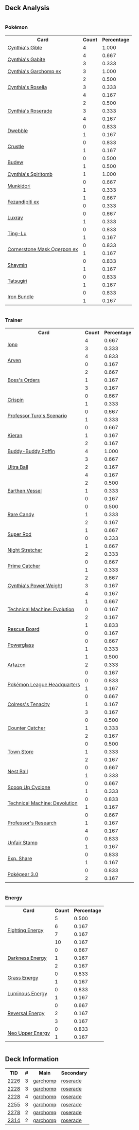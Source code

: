 
## Deck Analysis

<div style="display: flex; flex-wrap: wrap;">
<div style="flex: 1; margin-right: 10px;">
<h3>Pokémon</h3><table><tr><th>Card</th><th>Count</th><th>Percentage</th></tr><tr><td rowspan='1'><a href='https://limitlesstcg.com/cards/jp/SV9a/42?translate=en'>Cynthia's Gible</a></td><td>4</td><td>1.000</td></tr><tr><td rowspan='2'><a href='https://limitlesstcg.com/cards/jp/SV9a/43?translate=en'>Cynthia's Gabite</a></td><td>4</td><td>0.667</td></tr><tr><td>3</td><td>0.333</td></tr><tr><td rowspan='1'><a href='https://limitlesstcg.com/cards/jp/SV9a/44?translate=en'>Cynthia's Garchomp ex</a></td><td>3</td><td>1.000</td></tr><tr><td rowspan='3'><a href='https://limitlesstcg.com/cards/jp/SV9a/4?translate=en'>Cynthia's Roselia</a></td><td>2</td><td>0.500</td></tr><tr><td>3</td><td>0.333</td></tr><tr><td>4</td><td>0.167</td></tr><tr><td rowspan='3'><a href='https://limitlesstcg.com/cards/jp/SV9a/5?translate=en'>Cynthia's Roserade</a></td><td>2</td><td>0.500</td></tr><tr><td>3</td><td>0.333</td></tr><tr><td>4</td><td>0.167</td></tr><tr><td rowspan='2'><a href='https://limitlesstcg.com/cards/jp/SV9a/7?translate=en'>Dwebble</a></td><td>0</td><td>0.833</td></tr><tr><td>1</td><td>0.167</td></tr><tr><td rowspan='2'><a href='https://limitlesstcg.com/cards/jp/SV9a/8?translate=en'>Crustle</a></td><td>0</td><td>0.833</td></tr><tr><td>1</td><td>0.167</td></tr><tr><td rowspan='2'><a href='https://limitlesstcg.com/cards/PRE/4'>Budew</a></td><td>0</td><td>0.500</td></tr><tr><td>1</td><td>0.500</td></tr><tr><td rowspan='1'><a href='https://limitlesstcg.com/cards/jp/SV9a/50?translate=en'>Cynthia's Spiritomb</a></td><td>1</td><td>1.000</td></tr><tr><td rowspan='2'><a href='https://limitlesstcg.com/cards/TWM/95'>Munkidori</a></td><td>0</td><td>0.667</td></tr><tr><td>1</td><td>0.333</td></tr><tr><td rowspan='2'><a href='https://limitlesstcg.com/cards/SFA/38'>Fezandipiti ex</a></td><td>1</td><td>0.667</td></tr><tr><td>0</td><td>0.333</td></tr><tr><td rowspan='2'><a href='https://limitlesstcg.com/cards/PAL/71'>Luxray</a></td><td>0</td><td>0.667</td></tr><tr><td>1</td><td>0.333</td></tr><tr><td rowspan='2'><a href='https://limitlesstcg.com/cards/TWM/110'>Ting-Lu</a></td><td>0</td><td>0.833</td></tr><tr><td>1</td><td>0.167</td></tr><tr><td rowspan='2'><a href='https://limitlesstcg.com/cards/TWM/112'>Cornerstone Mask Ogerpon ex</a></td><td>0</td><td>0.833</td></tr><tr><td>1</td><td>0.167</td></tr><tr><td rowspan='2'><a href='https://limitlesstcg.com/cards/jp/SV9a/6?translate=en'>Shaymin</a></td><td>0</td><td>0.833</td></tr><tr><td>1</td><td>0.167</td></tr><tr><td rowspan='2'><a href='https://limitlesstcg.com/cards/TWM/131'>Tatsugiri</a></td><td>0</td><td>0.833</td></tr><tr><td>1</td><td>0.167</td></tr><tr><td rowspan='2'><a href='https://limitlesstcg.com/cards/PAR/56'>Iron Bundle</a></td><td>0</td><td>0.833</td></tr><tr><td>1</td><td>0.167</td></tr></table>
</div><div style='flex: 1; margin-right: 10px;'><h3>Trainer</h3><table><tr><th>Card</th><th>Count</th><th>Percentage</th></tr><tr><td rowspan='2'><a href='https://limitlesstcg.com/cards/PAL/185'>Iono</a></td><td>4</td><td>0.667</td></tr><tr><td>3</td><td>0.333</td></tr><tr><td rowspan='2'><a href='https://limitlesstcg.com/cards/OBF/186'>Arven</a></td><td>4</td><td>0.833</td></tr><tr><td>0</td><td>0.167</td></tr><tr><td rowspan='3'><a href='https://limitlesstcg.com/cards/PAL/172'>Boss's Orders</a></td><td>2</td><td>0.667</td></tr><tr><td>1</td><td>0.167</td></tr><tr><td>3</td><td>0.167</td></tr><tr><td rowspan='2'><a href='https://limitlesstcg.com/cards/SCR/133'>Crispin</a></td><td>0</td><td>0.667</td></tr><tr><td>1</td><td>0.333</td></tr><tr><td rowspan='2'><a href='https://limitlesstcg.com/cards/PAR/171'>Professor Turo's Scenario</a></td><td>0</td><td>0.667</td></tr><tr><td>1</td><td>0.333</td></tr><tr><td rowspan='3'><a href='https://limitlesstcg.com/cards/TWM/154'>Kieran</a></td><td>0</td><td>0.667</td></tr><tr><td>1</td><td>0.167</td></tr><tr><td>2</td><td>0.167</td></tr><tr><td rowspan='1'><a href='https://limitlesstcg.com/cards/TEF/144'>Buddy-Buddy Poffin</a></td><td>4</td><td>1.000</td></tr><tr><td rowspan='3'><a href='https://limitlesstcg.com/cards/SVI/196'>Ultra Ball</a></td><td>3</td><td>0.667</td></tr><tr><td>2</td><td>0.167</td></tr><tr><td>4</td><td>0.167</td></tr><tr><td rowspan='3'><a href='https://limitlesstcg.com/cards/PAR/163'>Earthen Vessel</a></td><td>2</td><td>0.500</td></tr><tr><td>1</td><td>0.333</td></tr><tr><td>0</td><td>0.167</td></tr><tr><td rowspan='3'><a href='https://limitlesstcg.com/cards/SVI/191'>Rare Candy</a></td><td>0</td><td>0.500</td></tr><tr><td>1</td><td>0.333</td></tr><tr><td>2</td><td>0.167</td></tr><tr><td rowspan='2'><a href='https://limitlesstcg.com/cards/PAL/188'>Super Rod</a></td><td>1</td><td>0.667</td></tr><tr><td>0</td><td>0.333</td></tr><tr><td rowspan='2'><a href='https://limitlesstcg.com/cards/SFA/61'>Night Stretcher</a></td><td>1</td><td>0.667</td></tr><tr><td>2</td><td>0.333</td></tr><tr><td rowspan='2'><a href='https://limitlesstcg.com/cards/TEF/157'>Prime Catcher</a></td><td>0</td><td>0.667</td></tr><tr><td>1</td><td>0.333</td></tr><tr><td rowspan='3'><a href='https://limitlesstcg.com/cards/jp/SV9a/60?translate=en'>Cynthia's Power Weight</a></td><td>2</td><td>0.667</td></tr><tr><td>3</td><td>0.167</td></tr><tr><td>4</td><td>0.167</td></tr><tr><td rowspan='3'><a href='https://limitlesstcg.com/cards/PAR/178'>Technical Machine: Evolution</a></td><td>1</td><td>0.667</td></tr><tr><td>0</td><td>0.167</td></tr><tr><td>2</td><td>0.167</td></tr><tr><td rowspan='2'><a href='https://limitlesstcg.com/cards/TEF/159'>Rescue Board</a></td><td>1</td><td>0.833</td></tr><tr><td>0</td><td>0.167</td></tr><tr><td rowspan='2'><a href='https://limitlesstcg.com/cards/SFA/63'>Powerglass</a></td><td>0</td><td>0.667</td></tr><tr><td>1</td><td>0.333</td></tr><tr><td rowspan='3'><a href='https://limitlesstcg.com/cards/PAL/171'>Artazon</a></td><td>1</td><td>0.500</td></tr><tr><td>2</td><td>0.333</td></tr><tr><td>0</td><td>0.167</td></tr><tr><td rowspan='2'><a href='https://limitlesstcg.com/cards/OBF/192'>Pokémon League Headquarters</a></td><td>0</td><td>0.833</td></tr><tr><td>1</td><td>0.167</td></tr><tr><td rowspan='3'><a href='https://limitlesstcg.com/cards/SFA/57'>Colress's Tenacity</a></td><td>0</td><td>0.667</td></tr><tr><td>1</td><td>0.167</td></tr><tr><td>3</td><td>0.167</td></tr><tr><td rowspan='3'><a href='https://limitlesstcg.com/cards/PAR/160'>Counter Catcher</a></td><td>0</td><td>0.500</td></tr><tr><td>1</td><td>0.333</td></tr><tr><td>2</td><td>0.167</td></tr><tr><td rowspan='3'><a href='https://limitlesstcg.com/cards/OBF/196'>Town Store</a></td><td>0</td><td>0.500</td></tr><tr><td>1</td><td>0.333</td></tr><tr><td>2</td><td>0.167</td></tr><tr><td rowspan='2'><a href='https://limitlesstcg.com/cards/SVI/181'>Nest Ball</a></td><td>0</td><td>0.667</td></tr><tr><td>1</td><td>0.333</td></tr><tr><td rowspan='2'><a href='https://limitlesstcg.com/cards/TWM/162'>Scoop Up Cyclone</a></td><td>0</td><td>0.667</td></tr><tr><td>1</td><td>0.333</td></tr><tr><td rowspan='2'><a href='https://limitlesstcg.com/cards/PAR/177'>Technical Machine: Devolution</a></td><td>0</td><td>0.833</td></tr><tr><td>1</td><td>0.167</td></tr><tr><td rowspan='3'><a href='https://limitlesstcg.com/cards/SVI/189'>Professor's Research</a></td><td>0</td><td>0.667</td></tr><tr><td>1</td><td>0.167</td></tr><tr><td>4</td><td>0.167</td></tr><tr><td rowspan='2'><a href='https://limitlesstcg.com/cards/TWM/165'>Unfair Stamp</a></td><td>0</td><td>0.833</td></tr><tr><td>1</td><td>0.167</td></tr><tr><td rowspan='2'><a href='https://limitlesstcg.com/cards/SVI/174'>Exp. Share</a></td><td>0</td><td>0.833</td></tr><tr><td>1</td><td>0.167</td></tr><tr><td rowspan='2'><a href='https://limitlesstcg.com/cards/SVI/186'>Pokégear 3.0</a></td><td>0</td><td>0.833</td></tr><tr><td>2</td><td>0.167</td></tr></table>
</div><div style='flex: 1; margin-right: 10px;'><h3>Energy</h3><table><tr><th>Card</th><th>Count</th><th>Percentage</th></tr><tr><td rowspan='4'><a href='https://limitlesstcg.com/cards/SVE/14'>Fighting Energy</a></td><td>5</td><td>0.500</td></tr><tr><td>6</td><td>0.167</td></tr><tr><td>7</td><td>0.167</td></tr><tr><td>10</td><td>0.167</td></tr><tr><td rowspan='3'><a href='https://limitlesstcg.com/cards/SVE/15'>Darkness Energy</a></td><td>0</td><td>0.667</td></tr><tr><td>1</td><td>0.167</td></tr><tr><td>2</td><td>0.167</td></tr><tr><td rowspan='2'><a href='https://limitlesstcg.com/cards/SVE/9'>Grass Energy</a></td><td>0</td><td>0.833</td></tr><tr><td>1</td><td>0.167</td></tr><tr><td rowspan='2'><a href='https://limitlesstcg.com/cards/PAL/191'>Luminous Energy</a></td><td>0</td><td>0.833</td></tr><tr><td>1</td><td>0.167</td></tr><tr><td rowspan='3'><a href='https://limitlesstcg.com/cards/PAL/192'>Reversal Energy</a></td><td>0</td><td>0.667</td></tr><tr><td>2</td><td>0.167</td></tr><tr><td>3</td><td>0.167</td></tr><tr><td rowspan='2'><a href='https://limitlesstcg.com/cards/TEF/162'>Neo Upper Energy</a></td><td>0</td><td>0.833</td></tr><tr><td>1</td><td>0.167</td></tr></table>
</div></div>

## Deck Information

<table>
<tr><th>TID</th><th>#</th><th>Main</th><th>Secondary</th></tr>
<tr><td><a href='https://limitlesstcg.com/tournaments/jp/2226'>2226</a></td><td>3</td><td><a href='https://limitlesstcg.com/decks/list/jp/33350'>garchomp</a></td><td><a href='https://limitlesstcg.com/decks/list/jp/33350'>roserade</a></td></tr><tr><td><a href='https://limitlesstcg.com/tournaments/jp/2228'>2228</a></td><td>3</td><td><a href='https://limitlesstcg.com/decks/list/jp/33382'>garchomp</a></td><td><a href='https://limitlesstcg.com/decks/list/jp/33382'>roserade</a></td></tr><tr><td><a href='https://limitlesstcg.com/tournaments/jp/2228'>2228</a></td><td>4</td><td><a href='https://limitlesstcg.com/decks/list/jp/33383'>garchomp</a></td><td><a href='https://limitlesstcg.com/decks/list/jp/33383'>roserade</a></td></tr><tr><td><a href='https://limitlesstcg.com/tournaments/jp/2255'>2255</a></td><td>3</td><td><a href='https://limitlesstcg.com/decks/list/jp/33777'>garchomp</a></td><td><a href='https://limitlesstcg.com/decks/list/jp/33777'>roserade</a></td></tr><tr><td><a href='https://limitlesstcg.com/tournaments/jp/2278'>2278</a></td><td>2</td><td><a href='https://limitlesstcg.com/decks/list/jp/34133'>garchomp</a></td><td><a href='https://limitlesstcg.com/decks/list/jp/34133'>roserade</a></td></tr><tr><td><a href='https://limitlesstcg.com/tournaments/jp/2314'>2314</a></td><td>2</td><td><a href='https://limitlesstcg.com/decks/list/jp/34700'>garchomp</a></td><td><a href='https://limitlesstcg.com/decks/list/jp/34700'>roserade</a></td></tr></table>